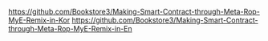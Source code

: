 
https://github.com/Bookstore3/Making-Smart-Contract-through-Meta-Rop-MyE-Remix-in-Kor
https://github.com/Bookstore3/Making-Smart-Contract-through-Meta-Rop-MyE-Remix-in-En
